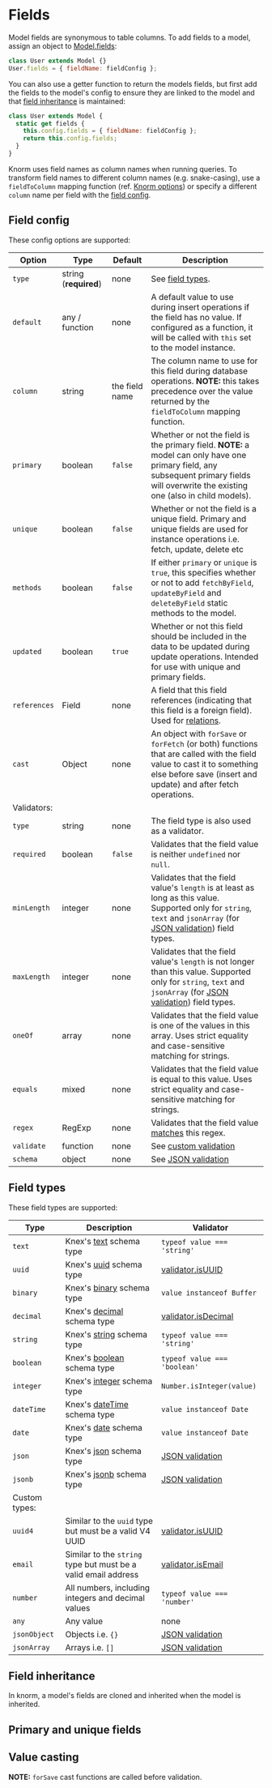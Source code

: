 # Fields

Model fields are synonymous to table columns. To add fields to a model, assign
an object to [Model.fields](api/model.md#modelfields):

```js
class User extends Model {}
User.fields = { fieldName: fieldConfig };
```

You can also use a getter function to return the models fields, but first add
the fields to the model's config to ensure they are linked to the model and that
[field inheritance](#field-inheritance) is maintained:

```js
class User extends Model {
  static get fields {
    this.config.fields = { fieldName: fieldConfig };
    return this.config.fields;
  }
}
```

Knorm uses field names as column names when running queries. To transform field
names to different column names (e.g. snake-casing), use a `fieldToColumn`
mapping function (ref. [Knorm options](api/knorm.md#options)) or specify a
different `column` name per field with the [field config](#field-config).

## Field config

These config options are supported:

| Option       | Type                  | Default        | Description                                                                                                                                                                              |
| ------------ | --------------------- | -------------- | ---------------------------------------------------------------------------------------------------------------------------------------------------------------------------------------- |
| `type`       | string (**required**) | none           | See [field types](#field-types).                                                                                                                                                         |
| `default`    | any / function        | none           | A default value to use during insert operations if the field has no value. If configured as a function, it will be called with `this` set to the model instance.                         |
| `column`     | string                | the field name | The column name to use for this field during database operations. **NOTE:** this takes precedence over the value returned by the `fieldToColumn` mapping function.                       |
| `primary`    | boolean               | `false`        | Whether or not the field is the primary field. **NOTE:** a model can only have one primary field, any subsequent primary fields will overwrite the existing one (also in child models).  |
| `unique`     | boolean               | `false`        | Whether or not the field is a unique field. Primary and unique fields are used for instance operations i.e. fetch, update, delete etc                                                    |
| `methods`    | boolean               | `false`        | If either `primary` or `unique` is `true`, this specifies whether or not to add `fetchByField`, `updateByField` and `deleteByField` static methods to the model.                         |
| `updated`    | boolean               | `true`         | Whether or not this field should be included in the data to be updated during update operations. Intended for use with unique and primary fields.                                        |
| `references` | Field                 | none           | A field that this field references (indicating that this field is a foreign field). Used for [relations](guides/relations.md#relations).                                                 |
| `cast`       | Object                | none           | An object with `forSave` or `forFetch` (or both) functions that are called with the field value to cast it to something else before save (insert and update) and after fetch operations. |
| Validators:  |                       |                |                                                                                                                                                                                          |
| `type`       | string                | none           | The field type is also used as a validator.                                                                                                                                              |
| `required`   | boolean               | `false`        | Validates that the field value is neither `undefined` nor `null`.                                                                                                                        |
| `minLength`  | integer               | none           | Validates that the field value's `length` is at least as long as this value. Supported only for `string`, `text` and `jsonArray` (for [JSON validation](#json-validation)) field types.  |
| `maxLength`  | integer               | none           | Validates that the field value's `length` is not longer than this value. Supported only for `string`, `text` and `jsonArray` (for [JSON validation](#json-validation)) field types.      |
| `oneOf`      | array                 | none           | Validates that the field value is one of the values in this array. Uses strict equality and case-sensitive matching for strings.                                                         |
| `equals`     | mixed                 | none           | Validates that the field value is equal to this value. Uses strict equality and case-sensitive matching for strings.                                                                     |
| `regex`      | RegExp                | none           | Validates that the field value [matches](https://developer.mozilla.org/en-US/docs/Web/JavaScript/Reference/Global_Objects/RegExp/test) this regex.                                       |
| `validate`   | function              | none           | See [custom validation](guides/validation.md#custom-validation)                                                                                                                          |
| `schema`     | object                | none           | See [JSON validation](guides/validation.md#json-validation)                                                                                                                              |

## Field types

These field types are supported:

| Type          | Description                                                       | Validator                                                                 |
| ------------- | ----------------------------------------------------------------- | ------------------------------------------------------------------------- |
| `text`        | Knex's [text](http://knexjs.org/#Schema-text) schema type         | `typeof value === 'string'`                                               |
| `uuid`        | Knex's [uuid](http://knexjs.org/#Schema-uuid) schema type         | [validator.isUUID](https://www.npmjs.com/package/validator#validators)    |
| `binary`      | Knex's [binary](http://knexjs.org/#Schema-binary) schema type     | `value instanceof Buffer`                                                 |
| `decimal`     | Knex's [decimal](http://knexjs.org/#Schema-decimal) schema type   | [validator.isDecimal](https://www.npmjs.com/package/validator#validators) |
| `string`      | Knex's [string](http://knexjs.org/#Schema-string) schema type     | `typeof value === 'string'`                                               |
| `boolean`     | Knex's [boolean](http://knexjs.org/#Schema-boolean) schema type   | `typeof value === 'boolean'`                                              |
| `integer`     | Knex's [integer](http://knexjs.org/#Schema-integer) schema type   | `Number.isInteger(value)`                                                 |
| `dateTime`    | Knex's [dateTime](http://knexjs.org/#Schema-dateTime) schema type | `value instanceof Date`                                                   |
| `date`        | Knex's [date](http://knexjs.org/#Schema-date) schema type         | `value instanceof Date`                                                   |
| `json`        | Knex's [json](http://knexjs.org/#Schema-json) schema type         | [JSON validation](guides/validation.md#json-validation)                   |
| `jsonb`       | Knex's [jsonb](http://knexjs.org/#Schema-jsonb) schema type       | [JSON validation](guides/validation.md#json-validation)                   |
| Custom types: |                                                                   |                                                                           |
| `uuid4`       | Similar to the `uuid` type but must be a valid V4 UUID            | [validator.isUUID](https://www.npmjs.com/package/validator#validators)    |
| `email`       | Similar to the `string` type but must be a valid email address    | [validator.isEmail](https://www.npmjs.com/package/validator#validators)   |
| `number`      | All numbers, including integers and decimal values                | `typeof value === 'number'`                                               |
| `any`         | Any value                                                         | none                                                                      |
| `jsonObject`  | Objects i.e. `{}`                                                 | [JSON validation](guides/validation.md#json-validation)                   |
| `jsonArray`   | Arrays i.e. `[]`                                                  | [JSON validation](guides/validation.md#json-validation)                   |

## Field inheritance

In knorm, a model's fields are cloned and inherited when the model is inherited.

## Primary and unique fields

## Value casting

**NOTE:** `forSave` cast functions are called before validation.
